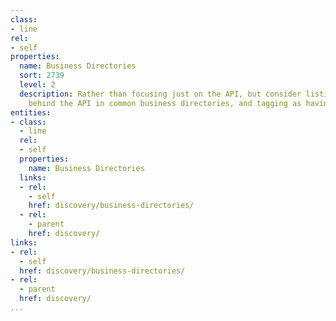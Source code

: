 ```yaml
---
class:
- line
rel:
- self
properties:
  name: Business Directories
  sort: 2739
  level: 2
  description: Rather than focusing just on the API, but consider listing the business
    behind the API in common business directories, and tagging as having an API focus.
entities:
- class:
  - line
  rel:
  - self
  properties:
    name: Business Directories
  links:
  - rel:
    - self
    href: discovery/business-directories/
  - rel:
    - parent
    href: discovery/
links:
- rel:
  - self
  href: discovery/business-directories/
- rel:
  - parent
  href: discovery/
...
```

